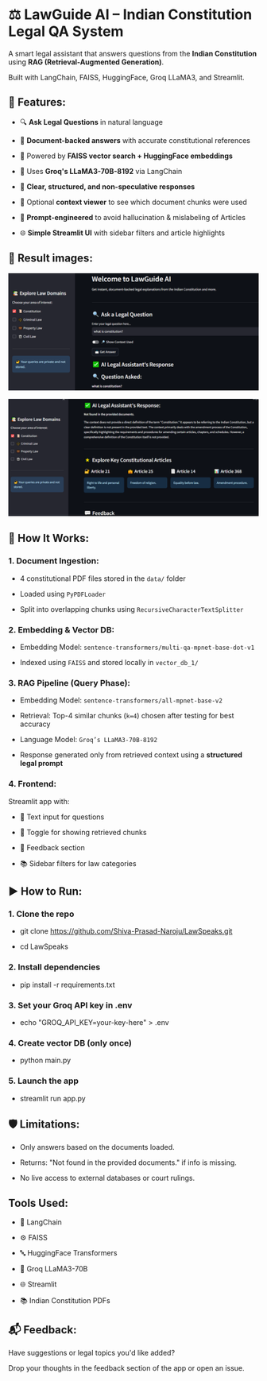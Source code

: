 # ⚖️ LawGuide AI – Indian Constitution Legal QA System

A smart legal assistant that answers questions from the **Indian Constitution** using **RAG (Retrieval-Augmented Generation)**.  

Built with LangChain, FAISS, HuggingFace, Groq LLaMA3, and Streamlit.

## 🧠 Features:

- 🔍 **Ask Legal Questions** in natural language

- 📄 **Document-backed answers** with accurate constitutional references

- 🧩 Powered by **FAISS vector search + HuggingFace embeddings**

- 🤖 Uses **Groq's LLaMA3-70B-8192** via LangChain

- 🧾 **Clear, structured, and non-speculative responses**

- 📖 Optional **context viewer** to see which document chunks were used

- 🧠 **Prompt-engineered** to avoid hallucination & mislabeling of Articles

- 🌐 **Simple Streamlit UI** with sidebar filters and article highlights

## 📸 Result images:

![results](results/law_result_1.png)

![results](results/law_result_2.png)


## 🚀 How It Works:

### 1. Document Ingestion:

- 4 constitutional PDF files stored in the `data/` folder

- Loaded using `PyPDFLoader`

- Split into overlapping chunks using `RecursiveCharacterTextSplitter`

### 2. Embedding & Vector DB:

- Embedding Model: `sentence-transformers/multi-qa-mpnet-base-dot-v1`

- Indexed using `FAISS` and stored locally in `vector_db_1/`

### 3. RAG Pipeline (Query Phase):

- Embedding Model: `sentence-transformers/all-mpnet-base-v2`

- Retrieval: Top-4 similar chunks (`k=4`) chosen after testing for best accuracy

- Language Model: `Groq’s LLaMA3-70B-8192`

- Response generated only from retrieved context using a **structured legal prompt**

### 4. Frontend:

Streamlit app with:

- 🧾 Text input for questions

- 🔎 Toggle for showing retrieved chunks

- 💬 Feedback section

- 📚 Sidebar filters for law categories


## ▶️ How to Run:


### 1. Clone the repo

- git clone https://github.com/Shiva-Prasad-Naroju/LawSpeaks.git

- cd LawSpeaks

### 2. Install dependencies

- pip install -r requirements.txt

### 3. Set your Groq API key in .env

- echo "GROQ_API_KEY=your-key-here" > .env

### 4. Create vector DB (only once)

- python main.py

### 5. Launch the app

- streamlit run app.py

## 🛡️ Limitations:

- Only answers based on the documents loaded.

- Returns: "Not found in the provided documents." if info is missing.

- No live access to external databases or court rulings.

## Tools Used:

- 🧠 LangChain

- ⚙️ FAISS

- 🔤 HuggingFace Transformers

- 🚀 Groq LLaMA3-70B

- 🌐 Streamlit

- 📚 Indian Constitution PDFs

## 📬 Feedback:

Have suggestions or legal topics you'd like added?

Drop your thoughts in the feedback section of the app or open an issue.
